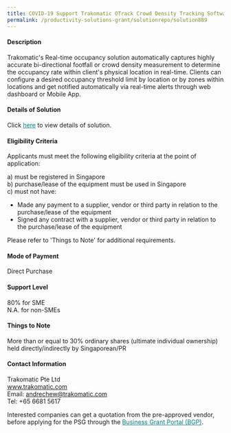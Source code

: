 ```yaml
---
title: COVID-19 Support Trakomatic OTrack Crowd Density Tracking Software (1 CCTV Streams)
permalink: /productivity-solutions-grant/solutionrepo/solution889
---
```


#### Description

Trakomatic's Real-time occupancy solution automatically captures highly accurate bi-directional footfall or crowd density measurement to determine the occupancy rate within client's physical location in real-time. Clients can configure a desired occupancy threshold limit by location or by zones within locations and get notified automatically via real-time alerts through web dashboard or Mobile App.

#### Details of Solution

Click <a href='https://gb-assist-staging.netlify.app/images/psg/Trakomatic_Annex_3_Part_3.pdf' style='color:#037e8a'>here</a> to view details of solution.

#### Eligibility Criteria

Applicants must meet the following eligibility criteria at the point of application:

a) must be registered in Singapore <br>
b) purchase/lease of the equipment must be used in Singapore <br>
c) must not have:
- Made any payment to a supplier, vendor or third party in relation to the purchase/lease of the equipment
- Signed any contract with a supplier, vendor or third party in relation to the purchase/lease of the equipment

Please refer to 'Things to Note' for additional requirements.

#### Mode of Payment
Direct Purchase

#### Support Level
80% for SME <br>
N.A. for non-SMEs

#### Things to Note
More than or equal to 30% ordinary shares (ultimate individual ownership) held directly/indirectly by Singaporean/PR

#### Contact Information
Trakomatic Pte Ltd<br>www.trakomatic.com<br>Email: andrechew@trakomatic.com<br>Tel: +65 6681 5617

Interested companies can get a quotation from the pre-approved vendor, before applying for the PSG through the <a target='_blank' style='color:#037e8a' href='https://www.businessgrants.gov.sg/'>Business Grant Portal (BGP)</a>.
